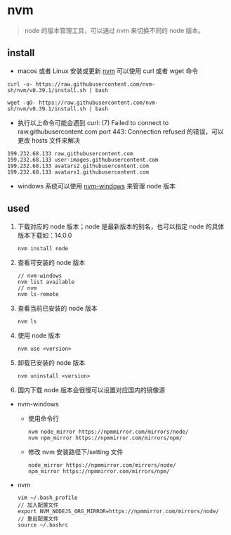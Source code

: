 # nvm

> node 的版本管理工具，可以通过 nvm 来切换不同的 node 版本。

## install

- macos 或者 Linux 安装或更新 [nvm](https://github.com/nvm-sh/nvm) 可以使用 curl 或者 wget 命令

```shell
curl -o- https://raw.githubusercontent.com/nvm-sh/nvm/v0.39.1/install.sh | bash
```

```shell
wget -qO- https://raw.githubusercontent.com/nvm-sh/nvm/v0.39.1/install.sh | bash
```

- 执行以上命令可能会遇到 curl: (7) Failed to connect to raw.githubusercontent.com port 443: Connection refused 的错误，可以更改 hosts 文件来解决

```shell
199.232.68.133 raw.githubusercontent.com
199.232.68.133 user-images.githubusercontent.com
199.232.68.133 avatars2.githubusercontent.com
199.232.68.133 avatars1.githubusercontent.com
```

- windows 系统可以使用 [nvm-windows](https://github.com/coreybutler/nvm-windows/releases) 来管理 node 版本

## used

1. 下载对应的 node 版本；node 是最新版本的别名，也可以指定 node 的具体版本下载如：14.0.0

   ```shell
   nvm install node
   ```

2. 查看可安装的 node 版本

   ```shell
   // nvm-windows
   nvm list available
   // nvm
   nvm ls-remote
   ```

3. 查看当前已安装的 node 版本

   ```shell
   nvm ls
   ```

4. 使用 node 版本

   ```shell
   nvm use <version>
   ```

5. 卸载已安装的 node 版本

   ```shell
   nvm uninstall <version>
   ```

6. 国内下载 node 版本会很慢可以设置对应国内的镜像源

- nvm-windows

  - 使用命令行

    ```shell
    nvm node_mirror https://npmmirror.com/mirrors/node/
    nvm npm_mirror https://npmmirror.com/mirrors/npm/
    ```

  - 修改 nvm 安装路径下/setting 文件

    ```txt
    node_mirror https://npmmirror.com/mirrors/node/
    npm_mirror https://npmmirror.com/mirrors/npm/
    ```

- nvm

  ```shell
  vim ~/.bash_profile
  // 加入配置文件
  export NVM_NODEJS_ORG_MIRROR=https://npmmirror.com/mirrors/node/
  // 重启配置文件
  source ~/.bashrc
  ```
